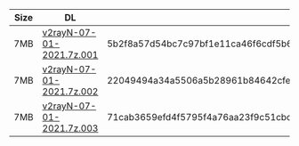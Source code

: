 |    Size   |     DL  | sha512sum |
|  ---  |  ---  |  ---  |
| 7MB | [v2rayN-07-01-2021.7z.001](https://cdn.jsdelivr.net/gh/googleians/v2rayN@main/v2rayN-07-01-2021.7z.001) | 5b2f8a57d54bc7c97bf1e11ca46f6cdf5b687aba9c7ff468841fe4a0dc173288dfb6579acfd43bdd701672885ce6789153edad019f4765014e9aee2a11399e57 |
| 7MB | [v2rayN-07-01-2021.7z.002](https://cdn.jsdelivr.net/gh/googleians/v2rayN@main/v2rayN-07-01-2021.7z.002) | 22049494a34a5506a5b28961b84642cfe946759b5e986f833bb37f79689e51b26404f8d64ea981128f48d548c3d8caf747e3003fbf34a5b0dfadf521132dc0c3 |
| 7MB | [v2rayN-07-01-2021.7z.003](https://cdn.jsdelivr.net/gh/googleians/v2rayN@main/v2rayN-07-01-2021.7z.003) | 71cab3659efd4f5795f4a76aa23f9c51cbca71d80aeede1ee21b9de4a62f2b191fe032f720fb47d2fad0517d20a8d405279b5b86d4f9dc609be5d8757f592dc6 |
